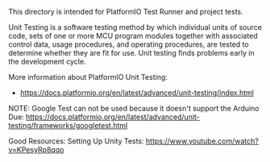 
This directory is intended for PlatformIO Test Runner and project tests.

Unit Testing is a software testing method by which individual units of
source code, sets of one or more MCU program modules together with associated
control data, usage procedures, and operating procedures, are tested to
determine whether they are fit for use. Unit testing finds problems early
in the development cycle.

More information about PlatformIO Unit Testing:
- https://docs.platformio.org/en/latest/advanced/unit-testing/index.html

NOTE:
Google Test can not be used because it doesn't support the Arduino Due: https://docs.platformio.org/en/latest/advanced/unit-testing/frameworks/googletest.html


Good Resources:
Setting Up Unity Tests:
https://www.youtube.com/watch?v=KPesyRp8qqo
